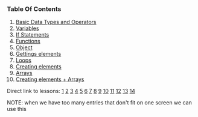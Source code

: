 ### Table Of Contents

1. [Basic Data Types and Operators](#basic-data-types)
1. [Variables](#variables)
1. [If Statements](#if)
1. [Functions](#functions)
1. [Object](#objects)
1. [Gettings elements](#get-element)
1. [Loops](#loops)
1. [Creating elements](#create-element)
1. [Arrays](#arrays)
1. [Creating elements + Arrays](#create-element-arrays)

Direct link to lessons: [1](#lesson1) [2](#lesson2) [3](#lesson3) [4](#lesson4) [5](#lesson5) [6](#lesson6) [7](#lesson7) [8](#lesson8) [9](#lesson9) [10](#lesson10) [11](#lesson11) [12](#lesson12) [13](#lesson13) [14](#lesson14)

NOTE: when we have too many entries that don't fit on one screen we can use this <!-- .slide: style="font-size:80%" -->
